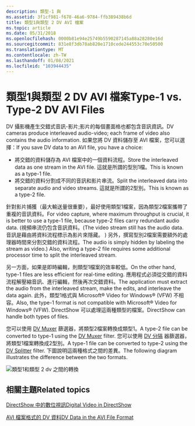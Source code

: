 ```yaml
---
description: 類型-1 與
ms.assetid: 3f1cf981-f678-46a6-9784-ffb389438b6d
title: 類型1與類型 2 DV AVI 檔案
ms.topic: article
ms.date: 05/31/2018
ms.openlocfilehash: 0000b81e94e25749b5590287145a88a28280e16d
ms.sourcegitcommit: 831e8f3db78ab820e1710cede244553c70e50500
ms.translationtype: MT
ms.contentlocale: zh-TW
ms.lasthandoff: 01/08/2021
ms.locfileid: "103944435"
---
```

# <a name="type-1-vs-type-2-dv-avi-files"></a><span data-ttu-id="e9ea7-103">類型1與類型 2 DV AVI 檔案</span><span class="sxs-lookup"><span data-stu-id="e9ea7-103">Type-1 vs. Type-2 DV AVI Files</span></span>

<span data-ttu-id="e9ea7-104">DV 攝影機產生交錯式音訊-影片;影片的每個畫面格也都包含音訊資訊。</span><span class="sxs-lookup"><span data-stu-id="e9ea7-104">DV cameras produce interleaved audio-video; each frame of video also contains the audio information.</span></span> <span data-ttu-id="e9ea7-105">如果您將 DV 資料儲存至 AVI 檔案，您可以選擇：</span><span class="sxs-lookup"><span data-stu-id="e9ea7-105">If you save DV data to an AVI file, you have a choice:</span></span>

-   <span data-ttu-id="e9ea7-106">將交錯的資料儲存為 AVI 檔案中的一個資料流程。</span><span class="sxs-lookup"><span data-stu-id="e9ea7-106">Store the interleaved data as one stream in the AVI file.</span></span> <span data-ttu-id="e9ea7-107">這就是所謂的型別1檔。</span><span class="sxs-lookup"><span data-stu-id="e9ea7-107">This is known as a type-1 file.</span></span>
-   <span data-ttu-id="e9ea7-108">將交錯的資料分割成不同的音訊和影片串流。</span><span class="sxs-lookup"><span data-stu-id="e9ea7-108">Split the interleaved data into separate audio and video streams.</span></span> <span data-ttu-id="e9ea7-109">這就是所謂的2型別。</span><span class="sxs-lookup"><span data-stu-id="e9ea7-109">This is known as a type-2 file.</span></span>

<span data-ttu-id="e9ea7-110">針對影片捕獲（最大輸送量很重要），最好使用類型1檔案，因為類型2檔案攜帶了重複的音訊資料。</span><span class="sxs-lookup"><span data-stu-id="e9ea7-110">For video capture, where maximum throughput is crucial, it is better to use a type-1 file, because type-2 files carry redundant audio data.</span></span> <span data-ttu-id="e9ea7-111"> (視頻串流仍包含音訊資料。</span><span class="sxs-lookup"><span data-stu-id="e9ea7-111">(The video stream still has the audio data.</span></span> <span data-ttu-id="e9ea7-112">音訊是藉由將資料流程標示為影片來隱藏。 ) 另外，撰寫型別2檔案需要額外的處理器時間來分割交錯的資料流程。</span><span class="sxs-lookup"><span data-stu-id="e9ea7-112">The audio is simply hidden by labeling the stream as video.) Also, writing a type-2 file requires some additional processor time to split the interleaved stream.</span></span>

<span data-ttu-id="e9ea7-113">另一方面，如果是即時編輯，則類型1檔案的效率較低。</span><span class="sxs-lookup"><span data-stu-id="e9ea7-113">On the other hand, type-1 files are less efficient for real-time editing.</span></span> <span data-ttu-id="e9ea7-114">應用程式必須從交錯的資料流程解壓縮音訊、進行編輯，然後再次交錯資料。</span><span class="sxs-lookup"><span data-stu-id="e9ea7-114">The application must extract the audio from the interleaved stream, make the edits, and interleave the data again.</span></span> <span data-ttu-id="e9ea7-115">此外，類型1格式與 Microsoft® Video for Windows® (VFW) 不相容。</span><span class="sxs-lookup"><span data-stu-id="e9ea7-115">Also, the type-1 format is not compatible with Microsoft® Video for Windows® (VFW).</span></span> <span data-ttu-id="e9ea7-116">DirectShow 可以處理這兩種類型的檔案。</span><span class="sxs-lookup"><span data-stu-id="e9ea7-116">DirectShow can handle both types of files.</span></span>

<span data-ttu-id="e9ea7-117">您可以使用 [DV Muxer](dv-muxer-filter.md) 篩選器，將類型2檔案轉換成類型1。</span><span class="sxs-lookup"><span data-stu-id="e9ea7-117">A type-2 file can be converted to type-1 using the [DV Muxer](dv-muxer-filter.md) filter.</span></span> <span data-ttu-id="e9ea7-118">您可以使用 [DV 分隔](dv-splitter-filter.md) 器篩選器，將類型1檔案轉換成2型別。</span><span class="sxs-lookup"><span data-stu-id="e9ea7-118">A type-1 file can be converted to type-2 using the [DV Splitter](dv-splitter-filter.md) filter.</span></span> <span data-ttu-id="e9ea7-119">下圖說明這兩種格式之間的差異。</span><span class="sxs-lookup"><span data-stu-id="e9ea7-119">The following diagram illustrates the difference between the two formats.</span></span>

![類型1和類型 2 dv 之間的轉換](images/dv-filters3.png)

## <a name="related-topics"></a><span data-ttu-id="e9ea7-121">相關主題</span><span class="sxs-lookup"><span data-stu-id="e9ea7-121">Related topics</span></span>

<dl> <dt>

[<span data-ttu-id="e9ea7-122">DirectShow 中的數位視訊</span><span class="sxs-lookup"><span data-stu-id="e9ea7-122">Digital Video in DirectShow</span></span>](digital-video-in-directshow.md)
</dt> <dt>

[<span data-ttu-id="e9ea7-123">AVI 檔案格式的 DV 資料</span><span class="sxs-lookup"><span data-stu-id="e9ea7-123">DV Data in the AVI File Format</span></span>](dv-data-in-the-avi-file-format.md)
</dt> </dl>

 

 



